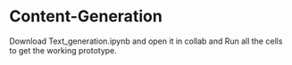 # Content-Generation
Download Text_generation.ipynb and open it in collab and Run all the cells to get the working prototype.

